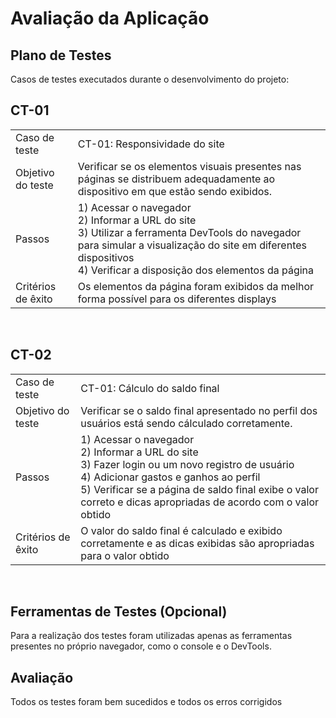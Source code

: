 # Avaliação da Aplicação

## Plano de Testes
Casos de testes executados durante o desenvolvimento do projeto:
## CT-01
|||
|--|----------|
|Caso de teste|CT-01: Responsividade do site
|Objetivo do teste|Verificar se os elementos visuais presentes nas páginas se distribuem adequadamente ao dispositivo em que estão sendo exibidos.
|Passos|1) Acessar o navegador<br>2) Informar a URL do site<br>3) Utilizar a ferramenta DevTools do navegador para simular a visualização do site em diferentes dispositivos<br>4) Verificar a disposição dos elementos da página
|Critérios de êxito|Os elementos da página foram exibidos da melhor forma possível para os diferentes displays

<br>


## CT-02
|||
|--|----------|
|Caso de teste|CT-01: Cálculo do saldo final
|Objetivo do teste|Verificar se o saldo final apresentado no perfil dos usuários está sendo cálculado corretamente.
|Passos|1) Acessar o navegador<br>2) Informar a URL do site<br>3) Fazer login ou um novo registro de usuário<br>4) Adicionar gastos e ganhos ao perfil<br>5) Verificar se a página de saldo final exibe o valor correto e dicas apropriadas de acordo com o valor obtido
|Critérios de êxito|O valor do saldo final é calculado e exibido corretamente e as dicas exibidas são apropriadas para o valor obtido
<br>


## Ferramentas de Testes (Opcional)
Para a realização dos testes foram utilizadas apenas as ferramentas presentes no próprio navegador, como o console e o DevTools.

## Avaliação
Todos os testes foram bem sucedidos e todos os erros corrigidos
